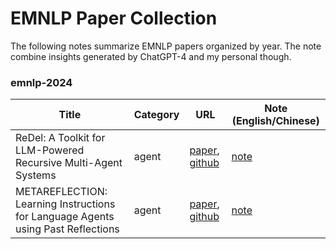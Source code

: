 # EMNLP Paper Collection

The following notes summarize EMNLP papers organized by year.
The note combine insights generated by ChatGPT-4 and my personal though.


### emnlp-2024

| Title                                                     | Category                  | URL                                  | Note (English/Chinese)                 |
|-----------------------------------------------------------|---------------------------|---------------------------------------|----------------------------------------|
| ReDel: A Toolkit for LLM-Powered Recursive Multi-Agent Systems | agent | [paper](https://arxiv.org/abs/2408.02248), [github](https://github.com/zhudotexe/redel) | [note](notes/ReDel/README.md) |
| METAREFLECTION: Learning Instructions for Language Agents using Past Reflections | agent | [paper](https://arxiv.org/abs/2405.13009), [github](https://github.com/microsoft/prose/tree/main/misc/MetaReflection) | [note](notes/metareflection/README.md)                                   |